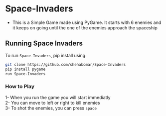 # Space-Invaders
 
 - This is a Simple Game made using PyGame. It starts with 6 enemies and it keeps on going until the one of the enemies approach the spaceship

## Running Space Invaders

To run `Space-Invaders`, pip install using:

```bash
git clone https://github.com/shehabomar/Space-Invaders
pip install pygame
run Space-Invaders
```

### How to Play
1- When you run the game you will start immediatly \
2- You can move to left or right to kill enemies \
3- To shot the enemies, you can press `space`


